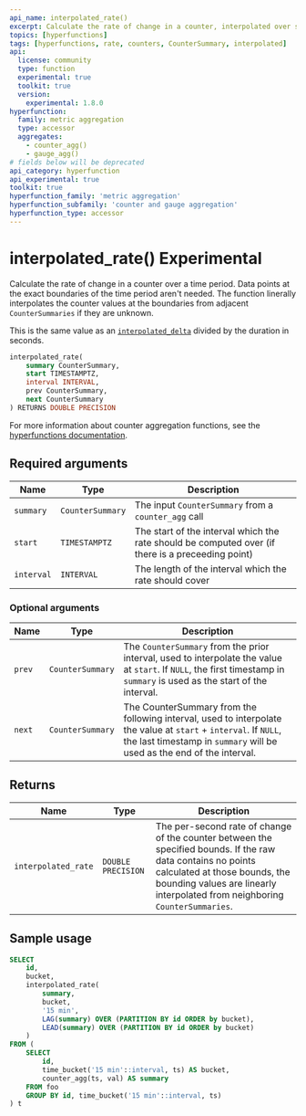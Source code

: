```yaml
---
api_name: interpolated_rate()
excerpt: Calculate the rate of change in a counter, interpolated over some time period
topics: [hyperfunctions]
tags: [hyperfunctions, rate, counters, CounterSummary, interpolated]
api:
  license: community
  type: function
  experimental: true
  toolkit: true
  version:
    experimental: 1.8.0
hyperfunction:
  family: metric aggregation
  type: accessor
  aggregates:
    - counter_agg()
    - gauge_agg()
# fields below will be deprecated
api_category: hyperfunction
api_experimental: true
toolkit: true
hyperfunction_family: 'metric aggregation'
hyperfunction_subfamily: 'counter and gauge aggregation'
hyperfunction_type: accessor
---
```


# interpolated_rate() <tag type="toolkit" content="Toolkit" /><tag type="experimental-toolkit">Experimental</tag>

Calculate the rate of change in a counter over a time period. Data points at the exact
boundaries of the time period aren't needed. The function linerally interpolates the
counter values at the boundaries from adjacent `CounterSummaries` if they are unknown.

This is the same value as an
[`interpolated_delta`][interpolated_delta] divided by the duration in seconds.

```sql
interpolated_rate(
    summary CounterSummary,
    start TIMESTAMPTZ,
    interval INTERVAL,
    prev CounterSummary,
    next CounterSummary
) RETURNS DOUBLE PRECISION
```

For more information about counter aggregation functions, see the
[hyperfunctions documentation][hyperfunctions-counter-agg].

## Required arguments

|Name|Type|Description|
|-|-|-|
|`summary`|`CounterSummary`|The input `CounterSummary` from a `counter_agg` call|
|`start`|`TIMESTAMPTZ`|The start of the interval which the rate should be computed over (if there is a preceeding point)|
|`interval`|`INTERVAL`|The length of the interval which the rate should cover|

### Optional arguments

|Name|Type|Description|
|-|-|-|
|`prev`|`CounterSummary`|The `CounterSummary` from the prior interval, used to interpolate the value at `start`. If `NULL`, the first timestamp in `summary` is used as the start of the interval.|
|`next`|`CounterSummary`|The CounterSummary from the following interval, used to interpolate the value at `start` + `interval`. If `NULL`, the last timestamp in `summary` will be used as the end of the interval.|

## Returns

|Name|Type|Description|
|-|-|-|
|`interpolated_rate`|`DOUBLE PRECISION`|The per-second rate of change of the counter between the specified bounds. If the raw data contains no points calculated at those bounds, the bounding values are linearly interpolated from neighboring `CounterSummaries`.|

## Sample usage

```sql
SELECT
    id,
    bucket,
    interpolated_rate(
        summary,
        bucket,
        '15 min',
        LAG(summary) OVER (PARTITION BY id ORDER by bucket),
        LEAD(summary) OVER (PARTITION BY id ORDER by bucket)
    )
FROM (
    SELECT
        id,
        time_bucket('15 min'::interval, ts) AS bucket,
        counter_agg(ts, val) AS summary
    FROM foo
    GROUP BY id, time_bucket('15 min'::interval, ts)
) t
```

[interpolated_delta]: /api/:currentVersion:/hyperfunctions/counter_aggs/
[hyperfunctions-counter-agg]: /timescaledb/:currentVersion:/how-to-guides/hyperfunctions/counter-aggregation/
